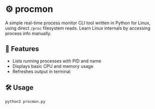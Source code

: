 # ⚙️ procmon

A simple real-time process monitor CLI tool written in Python for Linux, using direct `/proc` filesystem reads. Learn Linux internals by accessing process info manually.

## 🚀 Features

- Lists running processes with PID and name
- Displays basic CPU and memory usage
- Refreshes output in terminal

## 🛠️ Usage

```bash
python3 procmon.py
